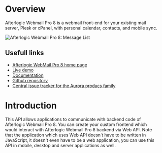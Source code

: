 # Overview
Afterlogic Webmail Pro 8 is a webmail front-end for your existing mail server, Plesk or cPanel, with personal calendar, contacts, and mobile sync.

![Afterlogic Webmail Pro 8: Message List](https://afterlogic.com/images/products/wmp8/screens/wmp8-message-list.png)

## Usefull links
- [Afterlogic WebMail Pro 8 home page](https://afterlogic.com/webmail-pro-8)
- [Live demo](https://pro8.afterlogic.com)
- [Documentation](https://afterlogic.com/docs/webmail-pro-8)
- [Github repository](https://github.com/afterlogic/webmail-pro-8)
- [Central issue tracker for the Aurora producs family](https://github.com/afterlogic/aurora-platform/issues)

# Introduction
This API allows applications to communicate with backend code of Afterlogic Webmail Pro 8. You can create your custom frontend which would interact with Afterlogic Webmail Pro 8 backend via Web API. Note that the application which uses Web API doesn't have to be written in JavaScript, it doesn't even have to be a web application, you can use this API in mobile, desktop and server applications as well.
